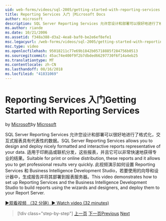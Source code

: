 ```yaml
---
uid: web-forms/videos/sql-2005/getting-started-with-reporting-services
title: Reporting Services 入门 |Microsoft Docs
author: microsoft
description: SQL Server Reporting Services 允许您设计和部署可以很好地进行了格式化，交互式报表具有代表性的数据。 适合于打印或 onl...
ms.author: riande
ms.date: 10/21/2006
ms.assetid: f348a388-d3a2-4ea8-baf0-be2e6ef8efe1
msc.legacyurl: /web-forms/videos/sql-2005/getting-started-with-reporting-services
msc.type: video
ms.openlocfilehash: 95018211c77e69b1842b05718885f284756b0513
ms.sourcegitcommit: 45ac74e400f9f2b7dbded66297730f6f14a4eb25
ms.translationtype: MT
ms.contentlocale: zh-CN
ms.lasthandoff: 08/16/2018
ms.locfileid: "41831069"
---
```

<a name="getting-started-with-reporting-services"></a><span data-ttu-id="4f123-104">Reporting Services 入门</span><span class="sxs-lookup"><span data-stu-id="4f123-104">Getting Started with Reporting Services</span></span>
====================
<span data-ttu-id="4f123-105">by [Microsoft](https://github.com/microsoft)</span><span class="sxs-lookup"><span data-stu-id="4f123-105">by [Microsoft](https://github.com/microsoft)</span></span>

<span data-ttu-id="4f123-106">SQL Server Reporting Services 允许您设计和部署可以很好地进行了格式化，交互式报表具有代表性的数据。</span><span class="sxs-lookup"><span data-stu-id="4f123-106">SQL Server Reporting Services allows you to design and deploy nicely formatted and interactive reports representative of your data.</span></span> <span data-ttu-id="4f123-107">适用于印刷品或联机分发，这些报表，并且它可以非常快速地获得专业的结果。</span><span class="sxs-lookup"><span data-stu-id="4f123-107">Suitable for print or online distribution, these reports and it allows you to get professional results very quickly.</span></span> <span data-ttu-id="4f123-108">此视频演示如何设置 Reporting Services 和 Business Intelligence Development Studio，若要使用的向导和设计器中，生成报告并将其部署到报表服务器。</span><span class="sxs-lookup"><span data-stu-id="4f123-108">This video demonstrates how to set up Reporting Services and the Business Intelligence Development Studio to build reports using the wizards and designers, and deploy them to your Report Server.</span></span>

[<span data-ttu-id="4f123-109">&#9654;观看视频 （32 分钟）</span><span class="sxs-lookup"><span data-stu-id="4f123-109">&#9654; Watch video (32 minutes)</span></span>](https://channel9.msdn.com/Blogs/ASP-NET-Site-Videos/getting-started-with-reporting-services)

> [!div class="step-by-step"]
> <span data-ttu-id="4f123-110">[上一页](using-sql-server-management-studio.md)
> [下一页](building-and-customizing-reports-in-business-intelligence-development-studio.md)</span><span class="sxs-lookup"><span data-stu-id="4f123-110">[Previous](using-sql-server-management-studio.md)
[Next](building-and-customizing-reports-in-business-intelligence-development-studio.md)</span></span>
